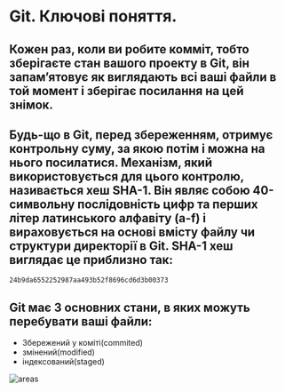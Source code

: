 # Git. Ключові поняття.

## Кожен раз, коли ви робите комміт, тобто зберігаєте стан вашого проекту в Git, він запам’ятовує як виглядають всі ваші файли в той момент і зберігає посилання на цей знімок.

## Будь-що в Git, перед збереженням, отримує контрольну суму, за якою потім і можна на нього посилатися. Механізм, який використовується для цього контролю, називається хеш SHA-1. Він являє собою 40-символьну послідовність цифр та перших літер латинського алфавіту (a-f) і вираховується на основі вмісту файлу чи структури директорії в Git. SHA-1 хеш виглядає це приблизно так:

    24b9da6552252987aa493b52f8696cd6d3b00373
    
## Git має 3 основних стани, в яких можуть перебувати ваші файли:

* Збережений у коміті(commited)
* змінений(modified)
* індексований(staged)

![areas](https://git-scm.com/book/en/v2/images/areas.png)